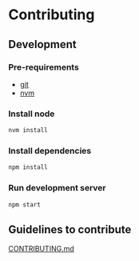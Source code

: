 # Contributing

## Development

### Pre-requirements

- [git](https://git-scm.com)
- [nvm](https://github.com/nvm-sh/nvm)

### Install node

```bash
nvm install
```

### Install dependencies

```bash
npm install
```

### Run development server

```bash
npm start
```

## Guidelines to contribute

[CONTRIBUTING.md](https://github.com/tiagoporto/.github/blob/main/CONTRIBUTING.md)
